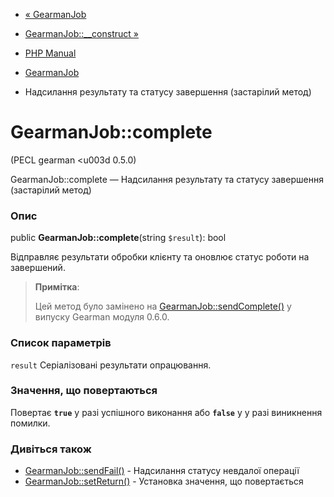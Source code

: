 - [« GearmanJob](class.gearmanjob.md)
- [GearmanJob::\_\_construct »](gearmanjob.construct.md)

- [PHP Manual](index.md)
- [GearmanJob](class.gearmanjob.md)
- Надсилання результату та статусу завершення (застарілий метод)

# GearmanJob::complete

(PECL gearman \<u003d 0.5.0)

GearmanJob::complete — Надсилання результату та статусу завершення
(застарілий метод)

### Опис

public **GearmanJob::complete**(string `$result`): bool

Відправляє результати обробки клієнту та оновлює статус роботи на
завершений.

> **Примітка**:
>
> Цей метод було замінено на
> [GearmanJob::sendComplete()](gearmanjob.sendcomplete.md) у випуску
> Gearman модуля 0.6.0.

### Список параметрів

`result`
Серіалізовані результати опрацювання.

### Значення, що повертаються

Повертає **`true`** у разі успішного виконання або **`false`** у
у разі виникнення помилки.

### Дивіться також

- [GearmanJob::sendFail()](gearmanjob.sendfail.md) - Надсилання
статусу невдалої операції
- [GearmanJob::setReturn()](gearmanjob.setreturn.md) - Установка
значення, що повертається
